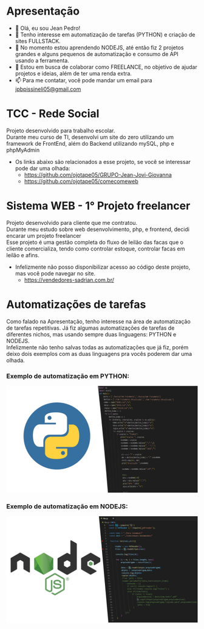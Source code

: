 # Apresentação
- 👋 Olá, eu sou Jean Pedro!
- 👀 Tenho interesse em automatização de tarefas (PYTHON) e criação de sites FULLSTACK.
- 🌱 No momento estou aprendendo NODEJS, até então fiz 2 projetos grandes e alguns pequenos de automatização e consumo de API usando a ferramenta.
- 💞️ Estou em busca de colaborar como FREELANCE, no objetivo de ajudar projetos e ideias, além de ter uma renda extra.
- 📫 Para me contatar, você pode mandar um email para jpbpissineli05@gmail.com <br>

# TCC - Rede Social
Projeto desenvolvido para trabalho escolar. <br>
Durante meu curso de TI, desenvolvi um site do zero utilizando um framework de FrontEnd, além do Backend utilizando mySQL, php e phpMyAdmin<br>
- Os links abaixo são relacionados a esse projeto, se você se interessar pode dar uma olhada:
   - https://github.com/ojotape05/GRUPO-Jean-Jovi-Giovanna
   - https://github.com/ojotape05/comecomeweb
   
# Sistema WEB - 1° Projeto freelancer
Projeto desenvolvido para cliente que me contratou. <br>
Durante meu estudo sobre web desenvolvimento, php, e frontend, decidi encarar um projeto freelancer<br>
Esse projeto é uma gestão completa do fluxo de leilão das facas que o cliente comercializa, tendo como controlar estoque, controlar facas em leilão e afins.
- Infelizmente não posso disponibilizar acesso ao código deste projeto, mas você pode navegar no site.
   - https://vendedores-sadrian.com.br/

# Automatizações de tarefas
Como falado na Apresentação, tenho interesse na área de automatização de tarefas repetitivas. Já fiz algumas automatizações de tarefas de diferentes nichos, mas usando sempre duas linguagens: PYTHON e NODEJS.<br>
Infelizmente não tenho salvas todas as automatizações que já fiz, porém deixo dois exemplos com as duas linguagens pra vocês poderem dar uma olhada.<br>

### Exemplo de automatização em PYTHON:
![PYTHON exemplo](https://github.com/jpbpissineli/apresentation/blob/main/python.png)
### Exemplo de automatização em NODEJS:
[![NODEJS exemplo](https://github.com/jpbpissineli/apresentation/blob/main/NodeJS.png)](https://youtu.be/zVPNVzrjM1M)


<!---
jpbpissineli/jpbpissineli is a ✨ special ✨ repository because its `README.md` (this file) appears on your GitHub profile.
You can click the Preview link to take a look at your changes.
--->
